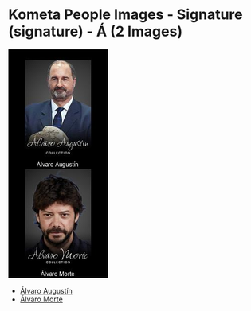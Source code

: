 # Kometa People Images - Signature (signature) - Á (2 Images)
![Grid](grid.jpg)

* [Álvaro Augustín](https://raw.githubusercontent.com/Kometa-Team/People-Images-signature/master/Á/Images/%C3%81lvaro%20August%C3%ADn.jpg)
* [Álvaro Morte](https://raw.githubusercontent.com/Kometa-Team/People-Images-signature/master/Á/Images/%C3%81lvaro%20Morte.jpg)